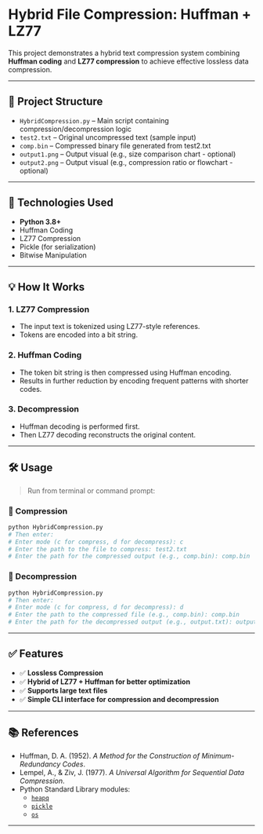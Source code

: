 # Hybrid File Compression: Huffman + LZ77

This project demonstrates a hybrid text compression system combining **Huffman coding** and **LZ77 compression** to achieve effective lossless data compression.

---

## 📂 Project Structure

- `HybridCompression.py` – Main script containing compression/decompression logic  
- `test2.txt` – Original uncompressed text (sample input)  
- `comp.bin` – Compressed binary file generated from test2.txt  
- `output1.png` – Output visual (e.g., size comparison chart - optional)  
- `output2.png` – Output visual (e.g., compression ratio or flowchart - optional)  

---

## 🧠 Technologies Used

- **Python 3.8+**
- Huffman Coding
- LZ77 Compression
- Pickle (for serialization)
- Bitwise Manipulation

---

## 💡 How It Works

### 1. LZ77 Compression
- The input text is tokenized using LZ77-style references.
- Tokens are encoded into a bit string.

### 2. Huffman Coding
- The token bit string is then compressed using Huffman encoding.
- Results in further reduction by encoding frequent patterns with shorter codes.

### 3. Decompression
- Huffman decoding is performed first.
- Then LZ77 decoding reconstructs the original content.

---

## 🛠️ Usage

> Run from terminal or command prompt:

### 🔹 Compression

```bash
python HybridCompression.py
# Then enter:
# Enter mode (c for compress, d for decompress): c
# Enter the path to the file to compress: test2.txt
# Enter the path for the compressed output (e.g., comp.bin): comp.bin
```
### 🔹 Decompression
```bash
python HybridCompression.py
# Then enter:
# Enter mode (c for compress, d for decompress): d
# Enter the path to the compressed file (e.g., comp.bin): comp.bin
# Enter the path for the decompressed output (e.g., output.txt): output.txt
```
---

## ✅ Features

- ✅ **Lossless Compression**
- ✅ **Hybrid of LZ77 + Huffman for better optimization**
- ✅ **Supports large text files**
- ✅ **Simple CLI interface for compression and decompression**

---

## 📚 References

- Huffman, D. A. (1952). *A Method for the Construction of Minimum-Redundancy Codes*.
- Lempel, A., & Ziv, J. (1977). *A Universal Algorithm for Sequential Data Compression*.
- Python Standard Library modules:
  - [`heapq`](https://docs.python.org/3/library/heapq.html)
  - [`pickle`](https://docs.python.org/3/library/pickle.html)
  - [`os`](https://docs.python.org/3/library/os.html)

---
